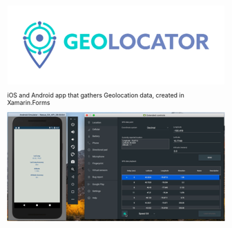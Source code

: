 ![logo](Artwork/horizontal.png)

iOS and Android app that gathers Geolocation data, created in Xamarin.Forms

![](https://github.com/brminnick/Videos/blob/master/GeolocatorSample/GPS.gif)
